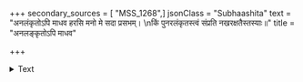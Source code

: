 +++
secondary_sources = [ "MSS_1268",]
jsonClass = "Subhaashita"
text = "अनलंकृतोऽपि माधव हरसि मनो मे सदा प्रसभम्।  \nकिं पुनरलंकृतस्त्वं संप्रति नखरक्षतैस्तस्याः॥"
title = "अनलङ्कृतोऽपि माधव"

+++

<details><summary>Text</summary>

अनलंकृतोऽपि माधव हरसि मनो मे सदा प्रसभम्।  
किं पुनरलंकृतस्त्वं संप्रति नखरक्षतैस्तस्याः॥
</details>
